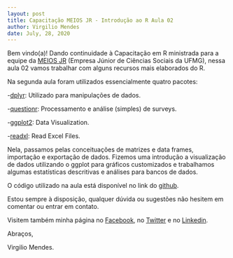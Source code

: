 ```yaml
---
layout: post
title: Capacitação MEIOS JR - Introdução ao R Aula 02
author: Virgilio Mendes
date: July, 28, 2020
---
```


Bem vindo(a)! Dando continuidade à Capacitação em R ministrada para a equipe da [MEIOS JR](https://meiosjr.com/) (Empresa Júnior de Ciências Sociais da UFMG), nessa aula 02 vamos trabalhar com alguns recursos mais elaborados do R.

Na segunda aula foram utilizados essencialmente quatro pacotes: 

-[dplyr](https://CRAN.R-project.org/package=dplyr): Utilizado para manipulações de dados.

-[questionr](https://CRAN.R-project.org/package=questionr): Processamento e análise (simples) de surveys.

-[ggplot2](https://CRAN.R-project.org/package=ggplot2): Data Visualization.

-[readxl](https://CRAN.R-project.org/package=readxl): Read Excel Files.

Nela, passamos pelas conceituações de matrizes e data frames, importação e exportação de dados. Fizemos uma introdução a visualização de dados utilizando o ggplot para gráficos customizados e trabalhamos algumas estatísticas descritivas e análises para bancos de dados.

O código utilizado na aula está disponível no link do [github](https://github.com/virgiliomendes/Introducao_ao_R_MEIOS).

Estou sempre à disposição, qualquer dúvida ou sugestões não hesitem em comentar ou entrar em contato. 


Visitem também minha página no [Facebook](https://www.facebook.com/virgilio.mendesebm), no [Twitter](https://twitter.com/Mendes_txt) e no [Linkedin](https://www.linkedin.com/in/virgiliomendes).

Abraços,

Virgilio Mendes.
